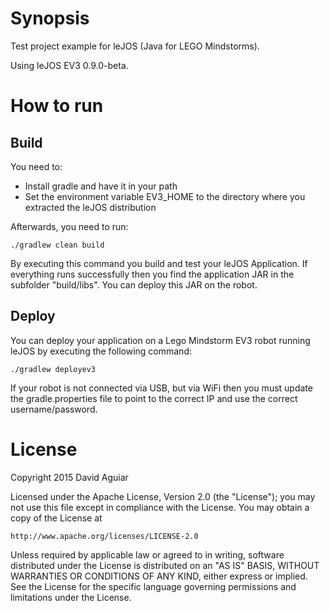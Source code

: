# Synopsis

Test project example for leJOS (Java for LEGO Mindstorms).

Using leJOS EV3 0.9.0-beta.

# How to run
## Build 
You need to:

* Install gradle and have it in your path
* Set the environment variable EV3_HOME to the directory where you extracted the leJOS distribution

Afterwards, you need to run:

```./gradlew clean build```

By executing this command you build and test your leJOS Application. If everything runs successfully then you find the application JAR in the subfolder "build/libs".
You can deploy this JAR on the robot.


## Deploy 
You can deploy your application on a Lego Mindstorm EV3 robot running leJOS by executing the following command:

```./gradlew deployev3```

If your robot is not connected via USB, but via WiFi then you must update the gradle.properties file to point to the correct IP and use the correct username/password.

# License
Copyright 2015 David Aguiar

Licensed under the Apache License, Version 2.0 (the "License");
you may not use this file except in compliance with the License.
You may obtain a copy of the License at

    http://www.apache.org/licenses/LICENSE-2.0

Unless required by applicable law or agreed to in writing, software
distributed under the License is distributed on an "AS IS" BASIS,
WITHOUT WARRANTIES OR CONDITIONS OF ANY KIND, either express or implied.
See the License for the specific language governing permissions and
limitations under the License.